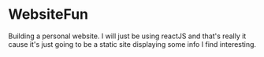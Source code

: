 # WebsiteFun
Building a personal website. I will just be using reactJS and that's really it cause it's just going to be a static site displaying some info I find interesting. 
